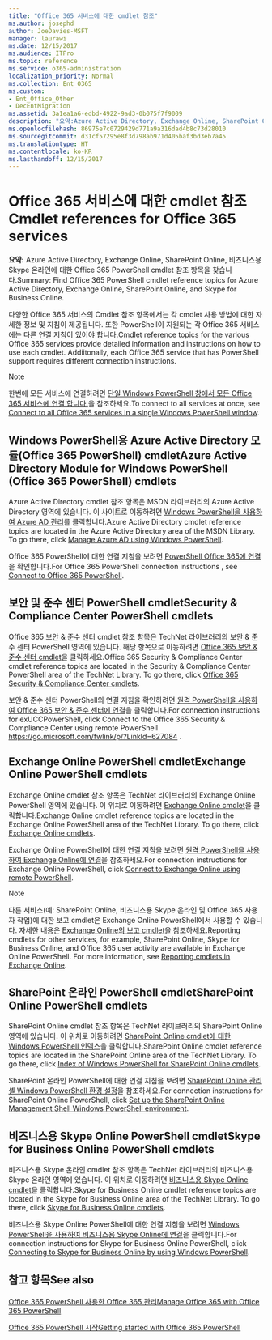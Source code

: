 ```yaml
---
title: "Office 365 서비스에 대한 cmdlet 참조"
ms.author: josephd
author: JoeDavies-MSFT
manager: laurawi
ms.date: 12/15/2017
ms.audience: ITPro
ms.topic: reference
ms.service: o365-administration
localization_priority: Normal
ms.collection: Ent_O365
ms.custom:
- Ent_Office_Other
- DecEntMigration
ms.assetid: 3a1ea1a6-edbd-4922-9ad3-0b075f7f9009
description: "요약:Azure Active Directory, Exchange Online, SharePoint Online, 비즈니스용 Skype 온라인에 대한 Office 365 PowerShell cmdlet 참조 항목을 찾습니다."
ms.openlocfilehash: 86975e7c0729429d771a9a316dad4b8c73d28010
ms.sourcegitcommit: d31cf57295e8f3d798ab971d405baf3bd3eb7a45
ms.translationtype: HT
ms.contentlocale: ko-KR
ms.lasthandoff: 12/15/2017
---
```

# <a name="cmdlet-references-for-office-365-services"></a><span data-ttu-id="30937-103">Office 365 서비스에 대한 cmdlet 참조</span><span class="sxs-lookup"><span data-stu-id="30937-103">Cmdlet references for Office 365 services</span></span>

 <span data-ttu-id="30937-104">**요약:** Azure Active Directory, Exchange Online, SharePoint Online, 비즈니스용 Skype 온라인에 대한 Office 365 PowerShell cmdlet 참조 항목을 찾습니다.</span><span class="sxs-lookup"><span data-stu-id="30937-104">Summary: Find Office 365 PowerShell cmdlet reference topics for Azure Active Directory, Exchange Online, SharePoint Online, and Skype for Business Online.</span></span>
  
<span data-ttu-id="30937-p101">다양한 Office 365 서비스의 Cmdlet 참조 항목에서는 각 cmdlet 사용 방법에 대한 자세한 정보 및 지침이 제공됩니다. 또한 PowerShell이 지원되는 각 Office 365 서비스에는 다른 연결 지침이 있어야 합니다.</span><span class="sxs-lookup"><span data-stu-id="30937-p101">Cmdlet reference topics for the various Office 365 services provide detailed information and instructions on how to use each cmdlet. Addiitonally, each Office 365 service that has PowerShell support requires different connection instructions.</span></span>
  
> [!NOTE]
> <span data-ttu-id="30937-107">한번에 모든 서비스에 연결하려면 [단일 Windows PowerShell 창에서 모든 Office 365 서비스에 연결 합니다.](connect-to-all-office-365-services-in-a-single-windows-powershell-window.md)을 참조하세요.</span><span class="sxs-lookup"><span data-stu-id="30937-107">To connect to all services at once, see [Connect to all Office 365 services in a single Windows PowerShell window](connect-to-all-office-365-services-in-a-single-windows-powershell-window.md).</span></span> 
  
## <a name="azure-active-directory-module-for-windows-powershell-office-365-powershell-cmdlets"></a><span data-ttu-id="30937-108">Windows PowerShell용 Azure Active Directory 모듈(Office 365 PowerShell) cmdlet</span><span class="sxs-lookup"><span data-stu-id="30937-108">Azure Active Directory Module for Windows PowerShell (Office 365 PowerShell) cmdlets</span></span>

<span data-ttu-id="30937-p102">Azure Active Directory cmdlet 참조 항목은 MSDN 라이브러리의 Azure Active Directory 영역에 있습니다. 이 사이트로 이동하려면 [Windows PowerShell을 사용하여 Azure AD 관리](https://go.microsoft.com/fwlink/p/?LinkId=691475)를 클릭합니다.</span><span class="sxs-lookup"><span data-stu-id="30937-p102">Azure Active Directory cmdlet reference topics are located in the Azure Active Directory area of the MSDN Library. To go there, click [Manage Azure AD using Windows PowerShell](https://go.microsoft.com/fwlink/p/?LinkId=691475).</span></span>
  
<span data-ttu-id="30937-111">Office 365 PowerShell에 대한 연결 지침을 보려면 [PowerShell Office 365에 연결](connect-to-office-365-powershell.md)을 확인합니다.</span><span class="sxs-lookup"><span data-stu-id="30937-111">For Office 365 PowerShell connection instructions , see [Connect to Office 365 PowerShell](connect-to-office-365-powershell.md).</span></span>
  
## <a name="security-amp-compliance-center-powershell-cmdlets"></a><span data-ttu-id="30937-112">보안 및 준수 센터 PowerShell cmdlet</span><span class="sxs-lookup"><span data-stu-id="30937-112">Security &amp; Compliance Center PowerShell cmdlets</span></span>

<span data-ttu-id="30937-p103">Office 365 보안 &amp; 준수 센터 cmdlet 참조 항목은 TechNet 라이브러리의 보안 &amp; 준수 센터 PowerShell 영역에 있습니다. 해당 항목으로 이동하려면 [Office 365 보안 &amp; 준수 센터 cmdlet](https://go.microsoft.com/fwlink/p/?LinkId=627085)을 클릭하세요.</span><span class="sxs-lookup"><span data-stu-id="30937-p103">Office 365 Security &amp; Compliance Center cmdlet reference topics are located in the Security &amp; Compliance Center PowerShell area of the TechNet Library. To go there, click [Office 365 Security &amp; Compliance Center cmdlets](https://go.microsoft.com/fwlink/p/?LinkId=627085).</span></span>
  
<span data-ttu-id="30937-115">보안 &amp; 준수 센터 PowerShell의 연결 지침을 확인하려면 [원격 PowerShell을 사용하여 Office 365 보안 &amp; 준수 센터에 연결](https://go.microsoft.com/fwlink/p/?LinkId=627084)을 클릭합니다.</span><span class="sxs-lookup"><span data-stu-id="30937-115">For connection instructions for exUCCPowerShell, click  Connect to the Office 365 Security & Compliance Center using remote PowerShell https://go.microsoft.com/fwlink/p/?LinkId=627084 .</span></span>
  
## <a name="exchange-online-powershell-cmdlets"></a><span data-ttu-id="30937-116">Exchange Online PowerShell cmdlet</span><span class="sxs-lookup"><span data-stu-id="30937-116">Exchange Online PowerShell cmdlets</span></span>

<span data-ttu-id="30937-p104">Exchange Online cmdlet 참조 항목은 TechNet 라이브러리의 Exchange Online PowerShell 영역에 있습니다. 이 위치로 이동하려면 [Exchange Online cmdlet](https://go.microsoft.com/fwlink/p/?LinkID=328213)을 클릭합니다.</span><span class="sxs-lookup"><span data-stu-id="30937-p104">Exchange Online cmdlet reference topics are located in the Exchange Online PowerShell area of the TechNet Library. To go there, click [Exchange Online cmdlets](https://go.microsoft.com/fwlink/p/?LinkID=328213).</span></span>
  
<span data-ttu-id="30937-119">Exchange Online PowerShell에 대한 연결 지침을 보려면 [원격 PowerShell을 사용하여 Exchange Online에 연결](https://go.microsoft.com/fwlink/p/?LinkId=396554)을 참조하세요.</span><span class="sxs-lookup"><span data-stu-id="30937-119">For connection instructions for Exchange Online PowerShell, click [Connect to Exchange Online using remote PowerShell](https://go.microsoft.com/fwlink/p/?LinkId=396554).</span></span>
  
> [!NOTE]
> <span data-ttu-id="30937-p105">다른 서비스(예: SharePoint Online, 비즈니스용 Skype 온라인 및 Office 365 사용자 작업)에 대한 보고 cmdlet은 Exchange Online PowerShell에서 사용할 수 있습니다. 자세한 내용은 [Exchange Online의 보고 cmdlet](https://go.microsoft.com/fwlink/p/?LinkId=691595)을 참조하세요.</span><span class="sxs-lookup"><span data-stu-id="30937-p105">Reporting cmdlets for other services, for example, SharePoint Online, Skype for Business Online, and Office 365 user activity are available in Exchange Online PowerShell. For more information, see [Reporting cmdlets in Exchange Online](https://go.microsoft.com/fwlink/p/?LinkId=691595).</span></span> 
  
## <a name="sharepoint-online-powershell-cmdlets"></a><span data-ttu-id="30937-122">SharePoint 온라인 PowerShell cmdlet</span><span class="sxs-lookup"><span data-stu-id="30937-122">SharePoint Online PowerShell cmdlets</span></span>

<span data-ttu-id="30937-p106">SharePoint Online cmdlet 참조 항목은 TechNet 라이브러리의 SharePoint Online 영역에 있습니다. 이 위치로 이동하려면 [SharePoint Online cmdlet에 대한 Windows PowerShell 인덱스](https://go.microsoft.com/fwlink/p/?LinkId=691476)을 클릭합니다.</span><span class="sxs-lookup"><span data-stu-id="30937-p106">SharePoint Online cmdlet reference topics are located in the SharePoint Online area of the TechNet Library. To go there, click [Index of Windows PowerShell for SharePoint Online cmdlets](https://go.microsoft.com/fwlink/p/?LinkId=691476).</span></span>
  
<span data-ttu-id="30937-125">SharePoint 온라인 PowerShell에 대한 연결 지침을 보려면 [SharePoint Online 관리 셸 Windows PowerShell 환경 설정](https://go.microsoft.com/fwlink/p/?LinkId=691603)을 참조하세요.</span><span class="sxs-lookup"><span data-stu-id="30937-125">For connection instructions for SharePoint Online PowerShell, click [Set up the SharePoint Online Management Shell Windows PowerShell environment](https://go.microsoft.com/fwlink/p/?LinkId=691603).</span></span>
  
## <a name="skype-for-business-online-powershell-cmdlets"></a><span data-ttu-id="30937-126">비즈니스용 Skype Online PowerShell cmdlet</span><span class="sxs-lookup"><span data-stu-id="30937-126">Skype for Business Online PowerShell cmdlets</span></span>

<span data-ttu-id="30937-p107">비즈니스용 Skype 온라인 cmdlet 참조 항목은 TechNet 라이브러리의 비즈니스용 Skype 온라인 영역에 있습니다. 이 위치로 이동하려면 [비즈니스용 Skype Online cmdlet](https://go.microsoft.com/fwlink/p/?LinkId=691474)을 클릭합니다.</span><span class="sxs-lookup"><span data-stu-id="30937-p107">Skype for Business Online cmdlet reference topics are located in the Skype for Business Online area of the TechNet Library. To go there, click [Skype for Business Online cmdlets](https://go.microsoft.com/fwlink/p/?LinkId=691474).</span></span>
  
<span data-ttu-id="30937-129">비즈니스용 Skype Online PowerShell에 대한 연결 지침을 보려면 [Windows PowerShell을 사용하여 비즈니스용 Skype Online에 연결](https://go.microsoft.com/fwlink/p/?LinkId=691607)을 클릭합니다.</span><span class="sxs-lookup"><span data-stu-id="30937-129">For connection instructions for Skype for Business Online PowerShell, click [Connecting to Skype for Business Online by using Windows PowerShell](https://go.microsoft.com/fwlink/p/?LinkId=691607).</span></span>
  
## <a name="see-also"></a><span data-ttu-id="30937-130">참고 항목</span><span class="sxs-lookup"><span data-stu-id="30937-130">See also</span></span>

#### 

[<span data-ttu-id="30937-131">Office 365 PowerShell 사용한 Office 365 관리</span><span class="sxs-lookup"><span data-stu-id="30937-131">Manage Office 365 with Office 365 PowerShell</span></span>](manage-office-365-with-office-365-powershell.md)
  
[<span data-ttu-id="30937-132">Office 365 PowerShell 시작</span><span class="sxs-lookup"><span data-stu-id="30937-132">Getting started with Office 365 PowerShell</span></span>](getting-started-with-office-365-powershell.md)

